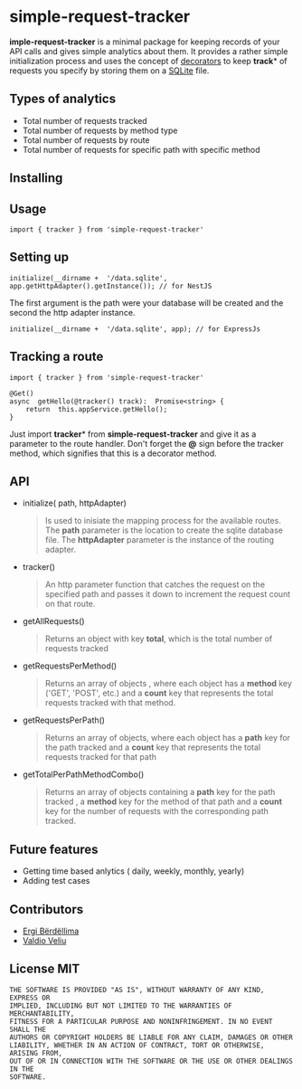 # simple-request-tracker

**imple-request-tracker** is a minimal package for keeping records of your API calls and gives simple analytics about them.
It provides a rather simple initialization process and uses the concept of [decorators](https://www.typescriptlang.org/docs/handbook/decorators.html) to keep **track*** of requests you specify by storing them on a [SQLite](https://www.sqlite.org/index.html) file.



## Types of analytics
- Total number of requests tracked
- Total number of requests by method type
- Total number of requests by route
- Total number of requests for specific path with specific method


## Installing


## Usage

    import { tracker } from 'simple-request-tracker'

## Setting up
    initialize(__dirname +  '/data.sqlite', app.getHttpAdapter().getInstance()); // for NestJS

The first argument is the path were your database will be created and the second the http adapter instance.

    initialize(__dirname +  '/data.sqlite', app); // for ExpressJs

## Tracking a route

    import { tracker } from 'simple-request-tracker'
    
    @Get()
    async  getHello(@tracker() track):  Promise<string> {
    	return  this.appService.getHello();
    }

Just import **tracker*** from **simple-request-tracker** and give it as a parameter to the route handler. Don't forget the **@** sign before the tracker method, which signifies that this is a decorator method.

## API

- initialize( path, httpAdapter)
	> Is used to inisiate the mapping process for the available routes. The **path** parameter is the location to create the sqlite database file. The **httpAdapter** parameter is the instance of the routing adapter.
- tracker()
	> An http parameter function that catches the request on the specified path and passes it down to increment the request count on that route.
- getAllRequests()
	> Returns an object with key **total**, which is the total number of requests tracked
- getRequestsPerMethod()
	> Returns an array of objects , where each object has a **method** key ('GET', 'POST', etc.) and a **count** key that represents the total requests tracked with that method.
- getRequestsPerPath()
	> Returns an array of objects, where each object has a **path** key  for the path tracked and a **count** key that represents the total requests tracked for that path
- getTotalPerPathMethodCombo()
	> Returns an array of objects containing a **path** key for the path tracked , a **method** key for the method of that path and a **count** key for the number of requests with the corresponding path tracked.


## Future features
- Getting time based anlytics ( daily, weekly, monthly, yearly)
- Adding test cases


## Contributors
- [Ergi Bërdëllima](https://github.com/Bhfreagra) 
- [Valdio Veliu](https://github.com/valdio)


## License MIT

```
THE SOFTWARE IS PROVIDED "AS IS", WITHOUT WARRANTY OF ANY KIND, EXPRESS OR
IMPLIED, INCLUDING BUT NOT LIMITED TO THE WARRANTIES OF MERCHANTABILITY,
FITNESS FOR A PARTICULAR PURPOSE AND NONINFRINGEMENT. IN NO EVENT SHALL THE
AUTHORS OR COPYRIGHT HOLDERS BE LIABLE FOR ANY CLAIM, DAMAGES OR OTHER
LIABILITY, WHETHER IN AN ACTION OF CONTRACT, TORT OR OTHERWISE, ARISING FROM,
OUT OF OR IN CONNECTION WITH THE SOFTWARE OR THE USE OR OTHER DEALINGS IN THE
SOFTWARE.
```
